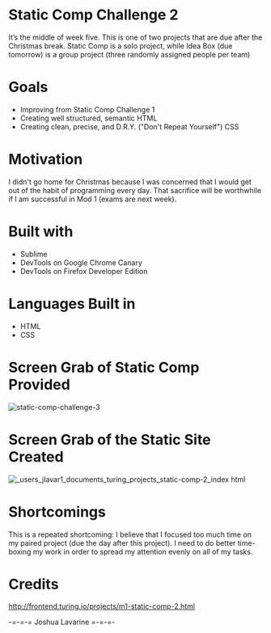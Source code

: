 # Static Comp Challenge 2

It’s the middle of week five. This is one of two projects that are due after the Christmas break. Static Comp is a solo project, while Idea Box (due tomorrow) is a group project (three randomly assigned people per team)

# Goals 
- Improving from Static Comp Challenge 1
- Creating well structured, semantic HTML
- Creating clean, precise, and D.R.Y. ("Don't Repeat Yourself") CSS

# Motivation

I didn't go home for Christmas because I was concerned that I would get out of the habit of programming every day. That sacrifice will be worthwhile if I am successful in Mod 1 (exams are next week).  

# Built with

- Sublime
- DevTools on Google Chrome Canary
- DevTools on Firefox Developer Edition

# Languages Built in 

- HTML
- CSS

# Screen Grab of Static Comp Provided

![static-comp-challenge-3](https://user-images.githubusercontent.com/40274984/50591386-9c0e5880-0e4c-11e9-88dd-b1119b0e38a9.jpg)

# Screen Grab of the Static Site Created

![_users_jlavar1_documents_turing_projects_static-comp-2_index html](https://user-images.githubusercontent.com/40274984/50591598-c3195a00-0e4d-11e9-8d0d-dbce33d9d4c9.png)

# Shortcomings

This is a repeated shortcoming: I believe that I focused too much time on my paired project (due the day after this project). I need to do better time-boxing my work in order to spread my attention evenly on all of my tasks. 

# Credits

http://frontend.turing.io/projects/m1-static-comp-2.html

-=-=-= Joshua Lavarine =-=-=-
